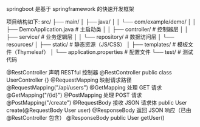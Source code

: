 springboot 是基于 springframework 的快速开发框架

项目结构如下:
src/
├── main/
│   ├── java/
│   │   └── com/example/demo/
│   │       ├── DemoApplication.java     # 主启动类
│   │       ├── controller/              # 控制器层
│   │       ├── service/                 # 业务逻辑层
│   │       └── repository/              # 数据访问层
│   └── resources/
│       ├── static/                      # 静态资源（JS/CSS）
│       ├── templates/                   # 模板文件（Thymeleaf）
│       └── application.properties       # 配置文件
└── test/                                # 测试代码


@RestController	声明 RESTful 控制器	@RestController public class UserController {}
@RequestMapping	映射请求路径	    @RequestMapping("/api/users")
@GetMapping	    处理 GET 请求	    @GetMapping("/{id}")
@PostMapping	处理 POST 请求	    @PostMapping("/create")
@RequestBody	接收 JSON 请求体	public User create(@RequestBody User user)
@ResponseBody	返回 JSON 响应（已由 @RestController 包含）	@ResponseBody public User getUser()